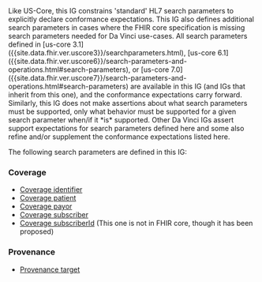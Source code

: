 <div class="modified-content" markdown="1">
Like US-Core, this IG constrains 'standard' HL7 search parameters to explicitly declare conformance expectations.  This IG also defines additional search parameters in cases where the FHIR core specification is missing search parameters needed for Da Vinci use-cases.  All search parameters defined in [us-core 3.1]({{site.data.fhir.ver.uscore3}}/searchparameters.html), [us-core 6.1]({{site.data.fhir.ver.uscore6}}/search-parameters-and-operations.html#search-parameters), or [us-core 7.0]({{site.data.fhir.ver.uscore7}}/search-parameters-and-operations.html#search-parameters) are available in this IG (and IGs that inherit from this one), and the conformance expectations carry forward.  Similarly, this IG does not make assertions about what search parameters must be supported, only what behavior must be supported for a given search parameter when/if it *is* supported.  Other Da Vinci IGs assert support expectations for search parameters defined here and some also refine and/or supplement the conformance expectations listed here.
</div>

The following search parameters are defined in this IG:

### Coverage
* [Coverage identifier](SearchParameter-hrex-coverage-identifier.html)
* [Coverage patient](SearchParameter-hrex-coverage-patient.html)
* [Coverage payor](SearchParameter-hrex-coverage-payor.html)
* [Coverage subscriber](SearchParameter-hrex-coverage-subscriber.html)
* [Coverage subscriberId](SearchParameter-hrex-coverage-subscriberId.html) (This one is not in FHIR core, though it has been proposed)

### Provenance
* [Provenance target](SearchParameter-hrex-provenance-target.html)